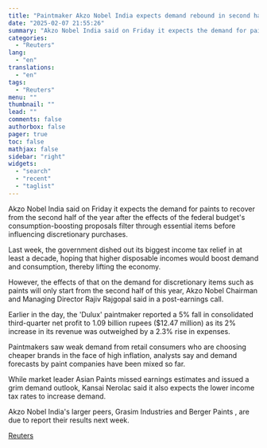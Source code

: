 ```yaml
---
title: "Paintmaker Akzo Nobel India expects demand rebound in second half of 2025"
date: "2025-02-07 21:55:26"
summary: "Akzo Nobel India said on Friday it expects the demand for paints to recover from the second half of the year after the effects of the federal budget's consumption-boosting proposals filter through essential items before influencing discretionary purchases.Last week, the government dished out its biggest income tax relief in at..."
categories:
  - "Reuters"
lang:
  - "en"
translations:
  - "en"
tags:
  - "Reuters"
menu: ""
thumbnail: ""
lead: ""
comments: false
authorbox: false
pager: true
toc: false
mathjax: false
sidebar: "right"
widgets:
  - "search"
  - "recent"
  - "taglist"
---
```


Akzo Nobel India said on Friday it expects the demand for paints to recover from the second half of the year after the effects of the federal budget's consumption-boosting proposals filter through essential items before influencing discretionary purchases.

Last week, the government dished out its biggest income tax relief in at least a decade, hoping that higher disposable incomes would boost demand and consumption, thereby lifting the economy.

However, the effects of that on the demand for discretionary items such as paints will only start from the second half of this year, Akzo Nobel Chairman and Managing Director Rajiv Rajgopal said in a post-earnings call.

Earlier in the day, the 'Dulux' paintmaker reported a 5% fall in consolidated third-quarter net profit to 1.09 billion rupees ($12.47 million) as its 2% increase in its revenue was outweighed by a 2.3% rise in expenses.

Paintmakers saw weak demand from retail consumers who are choosing cheaper brands in the face of high inflation, analysts say and demand forecasts by paint companies have been mixed so far.

While market leader Asian Paints missed earnings estimates and issued a grim demand outlook, Kansai Nerolac said it also expects the lower income tax rates to increase demand.

Akzo Nobel India's larger peers, Grasim Industries and Berger Paints , are due to report their results next week.

[Reuters](https://www.tradingview.com/news/reuters.com,2025:newsml_L4N3OY143:0-paintmaker-akzo-nobel-india-expects-demand-rebound-in-second-half-of-2025/)
